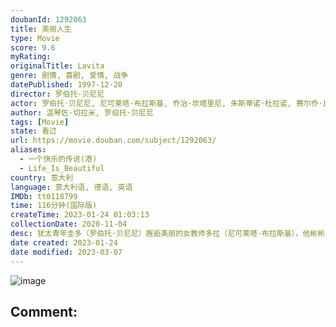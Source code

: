 ```yaml
---
doubanId: 1292063
title: 美丽人生
type: Movie
score: 9.6
myRating: 
originalTitle: Lavita
genre: 剧情, 喜剧, 爱情, 战争
datePublished: 1997-12-20
director: 罗伯托·贝尼尼
actor: 罗伯托·贝尼尼, 尼可莱塔·布拉斯基, 乔治·坎塔里尼, 朱斯蒂诺·杜拉诺, 赛尔乔·比尼·布斯特里克, 玛丽萨·帕雷德斯, 霍斯特·布赫霍尔茨, 利迪娅·阿方西, 朱利亚娜·洛约迪切, 亚美利哥·丰塔尼, 彼得·德·席尔瓦, 弗朗西斯·古佐, 拉法埃拉·莱博罗尼, 克劳迪奥·阿方西, 吉尔·巴罗尼, 马西莫·比安奇, 恩尼奥·孔萨尔维, 吉安卡尔洛·科森蒂诺, 阿伦·克雷格, 汉尼斯·赫尔曼, 弗兰科·梅斯科利尼, 安东尼奥·普雷斯特, 吉娜·诺维勒, 理查德·塞梅尔, 安德烈提多娜, 迪尔克·范登贝格, 奥梅罗·安东努蒂, 沈晓谦, 张欣
author: 温琴佐·切拉米, 罗伯托·贝尼尼
tags: [Movie]
state: 看过
url: https://movie.douban.com/subject/1292063/
aliases:
  - 一个快乐的传说(港)
  - Life_Is_Beautiful
country: 意大利
language: 意大利语, 德语, 英语
IMDb: tt0118799
time: 116分钟(国际版)
createTime: 2023-01-24 01:03:13
collectionDate: 2020-11-04
desc: 犹太青年圭多（罗伯托·贝尼尼）邂逅美丽的女教师多拉（尼可莱塔·布拉斯基），他彬彬有礼的向多拉鞠躬：“早安！公主！”。历经诸多令人啼笑皆非的周折后，天遂人愿，两人幸福美满的生活在一起。然而好景不长，法...
date created: 2023-01-24
date modified: 2023-03-07
---
```


![image](p2578474613.jpg)

Comment:
---
